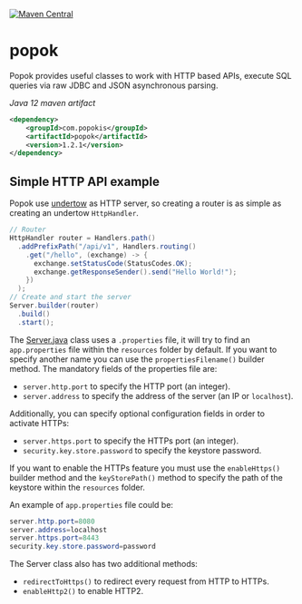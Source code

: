[![Maven Central](https://maven-badges.herokuapp.com/maven-central/com.popokis/popok/badge.svg)](https://maven-badges.herokuapp.com/maven-central/com.popokis/popok)

# popok
Popok provides useful classes to work with HTTP based APIs, execute SQL queries via raw JDBC and JSON asynchronous parsing.

_Java 12 maven artifact_

```xml
<dependency>
    <groupId>com.popokis</groupId>
    <artifactId>popok</artifactId>
    <version>1.2.1</version>
</dependency>
```

## Simple HTTP API example

Popok use [undertow](https://github.com/undertow-io/undertow) as HTTP server, so creating a router is as simple as creating an undertow `HttpHandler`.

```java
// Router
HttpHandler router = Handlers.path()
  .addPrefixPath("/api/v1", Handlers.routing()
    .get("/hello", (exchange) -> {
      exchange.setStatusCode(StatusCodes.OK);
      exchange.getResponseSender().send("Hello World!");
    })
  );
// Create and start the server
Server.builder(router)
  .build()
  .start();
```
The [Server.java](/src/main/java/com/popokis/popok/http/Server.java) class uses a `.properties` file, it will try to find
an `app.properties` file within the `resources` folder by default. If you want to specify another name you can use the
`propertiesFilename()` builder method. The mandatory fields of the properties file are:

* `server.http.port` to specify the HTTP port (an integer).
* `server.address` to specify the address of the server (an IP or `localhost`).

Additionally, you can specify optional configuration fields in order to activate HTTPs:

* `server.https.port` to specify the HTTPs port (an integer).
* `security.key.store.password` to specify the keystore password.

If you want to enable the HTTPs feature you must use the `enableHttps()` builder method and the `keyStorePath()` method
to specify the path of the keystore within the `resources` folder.

An example of `app.properties` file could be:

```java
server.http.port=8080
server.address=localhost
server.https.port=8443
security.key.store.password=password
```

The Server class also has two additional methods:
* `redirectToHttps()` to redirect every request from HTTP to HTTPs.
* `enableHttp2()` to enable HTTP2.
